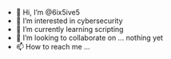 - 👋 Hi, I’m @6ix5ive5
- 👀 I’m interested in cybersecurity
- 🌱 I’m currently learning scripting
- 💞️ I’m looking to collaborate on ... nothing yet
- 📫 How to reach me ...

<!---
6ix5ive5/6ix5ive5 is a ✨ special ✨ repository because its `README.md` (this file) appears on your GitHub profile.
You can click the Preview link to take a look at your changes.
--->
